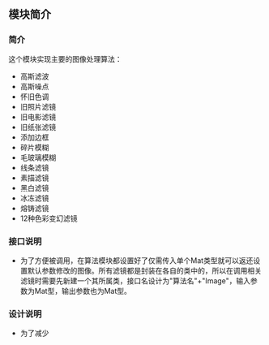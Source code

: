 ## 模块简介 

### 简介

这个模块实现主要的图像处理算法：

* 高斯滤波
* 高斯噪点
* 怀旧色调
* 旧照片滤镜
* 旧电影滤镜
* 旧纸张滤镜
* 添加边框
* 碎片模糊
* 毛玻璃模糊
* 线条滤镜
* 素描滤镜
* 黑白滤镜
* 冰冻滤镜
* 熔铸滤镜
* 12种色彩变幻滤镜


### 接口说明

* 为了方便被调用，在算法模块都设置好了仅需传入单个Mat类型就可以返还设置默认参数修改的图像。所有滤镜都是封装在各自的类中的，所以在调用相关滤镜时需要先新建一个其所属类，接口名设计为"算法名"+"Image"，输入参数为Mat型，输出参数也为Mat型。

### 设计说明

* 为了减少
